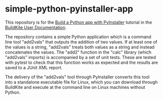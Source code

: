 # simple-python-pyinstaller-app

This repository is for the
[Build a Python app with PyInstaller](https://BuildKite.io/doc/tutorials/build-a-python-app-with-pyinstaller/)
tutorial in the [BuildKite User Documentation](https://buildkite.com/docs/).

The repository contains a simple Python application which is a command line tool "add2vals" that outputs the addition of two values. If at least one of the
values is a string, "add2vals" treats both values as a string and instead
concatenates the values. The "add2" function in the "calc" library (which
"add2vals" imports) is accompanied by a set of unit tests. These are tested with pytest to check that this function works as expected and the results are saved
to a JUnit XML report.

The delivery of the "add2vals" tool through PyInstaller converts this tool into
a standalone executable file for Linux, which you can download through BuildKite
and execute at the command line on Linux machines without Python.
